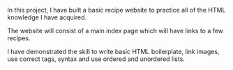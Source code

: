  In this project, I have built a basic recipe website to practice all of the HTML knowledge I have acquired. 

The website will consist of a main index page which will have links to a few recipes.

I have demonstrated the skill to write basic HTML boilerplate, link images, use correct tags, syntax and use ordered and unordered lists.